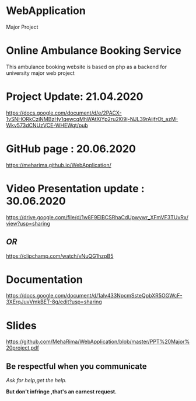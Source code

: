 # WebApplication
Major Project

# Online Ambulance Booking Service

This ambulance booking website is based on php as a backend for university major web project

# Project Update: 21.04.2020 

https://docs.google.com/document/d/e/2PACX-1vSNHORkCzjNMBzHy1qewcqMhWAtXiYp2ru2l09j-NJL39rAijfrOt_azM-Wkv573dCNUzVCE-WHEWqt/pub

# GitHub page : 20.06.2020

https://meharima.github.io/WebApplication/

# Video Presentation update : 30.06.2020
https://drive.google.com/file/d/1w8F9EIBCSRhaCdUpwywr_XFmVF3TUvRx/view?usp=sharing
## *OR* 
https://clipchamp.com/watch/vNuQG1hzpB5

# Documentation
https://docs.google.com/document/d/1alv433NpcmSsteQpbXR5OGWcF-3XErqJuvVmkBET-8g/edit?usp=sharing

# Slides 
https://github.com/MehaRima/WebApplication/blob/master/PPT%20Major%20project.pdf
## Be respectful when you communicate ##

*Ask for help,get the help.*

**But don't infringe ,that's an earnest request.**
